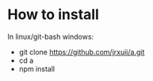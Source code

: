# How to install
In linux/git-bash windows:<br/>

* git clone https://github.com/jrxuii/a.git
* cd a
* npm install
